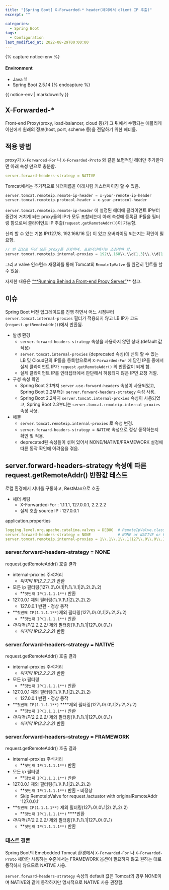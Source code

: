 ```yaml
---
title: "[Spring Boot] X-Forwarded-* header(헤더에서 client IP 추출)"
excerpt: ""

categories:
  - Spring Boot
tags:
  - Configuration
last_modified_at: 2022-08-29T00:00:00
---
```


{% capture notice-env %}
#### Environment
- Java 11
- Spring Boot 2.5.14
{% endcapture %}
<div class="notice--primary">{{ notice-env | markdownify }}</div>


## X-Forwarded-*

Front-end Proxy(proxy, load-balancer, cloud 등)가 그  뒤에서 수행되는 애플리케이션에게 원래의 정보(host, port, scheme 등)을 전달하기 위한 헤더들.

## 적용 방법

proxy가 `X-Forwarded-For` 나 `X-Forwarded-Proto` 와 같은 보편적인 헤더만 추가한다면 아래 속성 만으로 충분함.

```yaml
server.forward-headers-strategy = NATIVE
```

Tomcat에서는 추가적으로 헤더이름을 아래처럼 커스터마이징 할 수 있음.

```groovy
server.tomcat.remoteip.remote-ip-header = x-your-remote-ip-header
server.tomcat.remoteip.protocol-header = x-your-protocol-header
```

`server.tomcat.remoteip.remote-ip-header` 에 설정된 헤더에 클라이언트 IP부터 중간에 거치게 되는 proxy들의 IP가 모두 포함되는데 아래 속성에 등록된  IP들을 필터링 함으로써 클라이언트 IP 추출(`request.getRemoteAddr()`)이 가능함.

신뢰 할 수 있는 기본 IP(127/8, 192.168/16 등) 이 있고 오버라이딩 되는지는 확인이 필요함.

```groovy
// 빈 값으로 두면 모든 proxy를 신뢰하며, 프로덕션에서는 조심해야 함.
server.tomcat.remoteip.internal-proxies = 192\\.168\\.\\d{1,3}\\.\\d{1,3}
```

그리고 valve 인스턴스 재정의를 통해 Tomcat의 `RemoteIpValve` 를 완전히 컨트롤 할 수 있음.

자세한 내용은 [“**Running Behind a Front-end Proxy Server”](https://docs.spring.io/spring-boot/docs/2.5.12/reference/htmlsingle/#howto.webserver.use-behind-a-proxy-server)** 참고.

## 이슈

Spring Boot 버전 업그레이드를 진행 하면서 어느 시점부터 `server.tomcat.internal-proxies` 필터가 적용되지 않고 LB IP가 코드(`request.getRemoteAddr()`)에서 반환됨.

- 발생 환경
    - `server.forward-headers-strategy` 속성을 사용하지 않던 상태.(default 값 적용)
    - `server.tomcat.internal-proxies` (deprecated 속성)에 신뢰 할 수 있는 LB 및 Cloud단의 IP들을 등록함으로써 `X-Forwarded-For` 에 담긴 IP들 중에서 실제 클라이언트 IP가 `request.getRemoteAddr()` 의 반환값이 되게 함.
    - 실제 클라이언트 IP를 인터셉터에서 판단해서 허용되지 않은 IP면 요청 거절.
- 구성 속성 확인
    - Spring Boot 2.1까지 `server.use-forward-headers` 속성이 사용되었고, Spring Boot 2.2부터는 `server.forward-headers-strategy` 속성 사용.
    - Spring Boot 2.2까지 `server.tomcat.internal-proxies` 속성이 사용되었고, Spring Boot 2.3부터는 `server.tomcat.remoteip.internal-proxies` 속성 사용.
- 해결
    - `server.tomcat.remoteip.internal-proxies` 로 속성 변경.
    - `server.forward-headers-strategy = NATIVE` 속성으로 정상 동작하는지 확인 및 적용.
    - deprecated된 속성들이 섞여 있어서 NONE/NATIVE/FRAMEWORK 설정에 따른 동작 확인에 어려움을 겪음.
    

## server.forward-headers-strategy 속성에 따른 request.getRemoteAddr() 반환값 테스트

로컬 환경에서 서버를 구동하고, RestMan으로 호출

- 헤더 세팅
    - X-Forwarded-For : 1.1.1.1, 127.0.0.1, 2.2.2.2
    - 실제 호출 source IP : 127.0.0.1

application.properties

```yaml
logging.level.org.apache.catalina.valves = DEBUG  # RemoteIpValve.class 로그 출력
server.forward-headers-strategy = NONE            # NONE or NATIVE or FRAMEWORK
server.tomcat.remoteip.internal-proxies = 1\\.1\\.1\\.1|127\\.0\\.0\\.1|2\\.2\\.2\\.2
```

### server.forward-headers-strategy = NONE

request.getRemoteAddr() 호출 결과 

- internal-proxies 주석처리
    - *마지막 IP(2.2.2.2)* 반환
- 모든 ip 필터링(127\\.0\\.0\\.1|1\\.1\\.1\\.1|2\\.2\\.2\\.2)
    - **`첫번째 IP(1.1.1.1**)` 반환
- 127.0.0.1 제외 필터링(1\\.1\\.1\\.1|2\\.2\\.2\\.2)
    - 127.0.0.1 반환 - 정상 동작
- **`첫번째 IP(1.1.1.1**)`제외 필터링(127\\.0\\.0\\.1|2\\.2\\.2\\.2)
    - **`첫번째 IP(1.1.1.1**)` 반환
- *마지막 IP(2.2.2.2)* 제외 필터링(1\\.1\\.1\\.1|127\\.0\\.0\\.1)
    - *마지막 IP(2.2.2.2)* 반환

### server.forward-headers-strategy = NATIVE

request.getRemoteAddr() 호출 결과 

- internal-proxies 주석처리
    - *마지막 IP(2.2.2.2)* 반환
- 모든 ip 필터링
    - **`첫번째 IP(1.1.1.1**)` 반환
- 127.0.0.1 제외 필터링(1\\.1\\.1\\.1|2\\.2\\.2\\.2)
    - 127.0.0.1 반환 - 정상 동작
- **`첫번째 IP(1.1.1.1**)` ****제외 필터링(127\\.0\\.0\\.1|2\\.2\\.2\\.2)
    - **`첫번째 IP(1.1.1.1**)` 반환
- *마지막 IP(2.2.2.2)* 제외 필터링(1\\.1\\.1\\.1|127\\.0\\.0\\.1)
    - *마지막 IP(2.2.2.2)* 반환

### server.forward-headers-strategy = FRAMEWORK

request.getRemoteAddr() 호출 결과 

- internal-proxies 주석처리
    - **`첫번째 IP(1.1.1.1**)` 반환
- 모든 ip 필터링
    - **`첫번째 IP(1.1.1.1**)` 반환
- 127.0.0.1 제외 필터링(1\\.1\\.1\\.1|2\\.2\\.2\\.2)
    - **`첫번째 IP(1.1.1.1**)` 반환 - 비정상
    - Skip RemoteIpValve for request /actuator with originalRemoteAddr '127.0.0.1’
- **`첫번째 IP(1.1.1.1**)` 제외 필터링(127\\.0\\.0\\.1|2\\.2\\.2\\.2)
    - **`첫번째 IP(1.1.1.1**)` ****반환
- *마지막 IP(2.2.2.2)* 제외 필터링(1\\.1\\.1\\.1|127\\.0\\.0\\.1)
    - **`첫번째 IP(1.1.1.1**)` 반환

### 테스트 결론

Spring Boot의 Emebedded Tomcat 환경에서  `X-Forwarded-For` 나 `X-Forwarded-Proto` 헤더만 사용하는 수준에서는 FRAMEWORK 옵션이 필요하지 않고 원하는 대로 동작하지 않으므로 NATIVE 사용.

`server.forward-headers-strategy` 속성의 default 값은 Tomcat의 경우 NONE이며 NATIVE와 같게 동작하지만 명시적으로 NATIVE 사용 권장함.